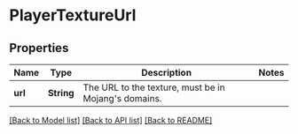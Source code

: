 # PlayerTextureUrl

## Properties
Name | Type | Description | Notes
------------ | ------------- | ------------- | -------------
**url** | **String** | The URL to the texture, must be in Mojang's domains. | 

[[Back to Model list]](../README.md#documentation-for-models) [[Back to API list]](../README.md#documentation-for-api-endpoints) [[Back to README]](../README.md)


